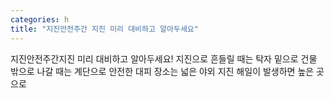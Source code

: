```yaml
---
categories: h
title: "지진안전주간 지진 미리 대비하고 알아두세요"
---
```

지진안전주간지진 미리 대비하고 알아두세요! 지진으로 흔들릴 때는 탁자 밑으로 건물 밖으로 나갈 때는 계단으로 안전한 대피 장소는 넓은 야외 지진 해일이 발생하면 높은 곳으로